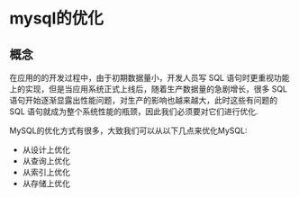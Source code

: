 # mysql的优化

## 概念

在应用的的开发过程中，由于初期数据量小，开发人员写 SQL 语句时更重视功能上的实现，但是当应用系统正式上线后，随着生产数据量的急剧增长，很多 SQL 语句开始逐渐显露出性能问题，对生产的影响也越来越大，此时这些有问题的 SQL 语句就成为整个系统性能的瓶颈，因此我们必须要对它们进行优化.

MySQL的优化方式有很多，大致我们可以从以下几点来优化MySQL:

* 从设计上优化
* 从查询上优化
* 从索引上优化
* 从存储上优化
